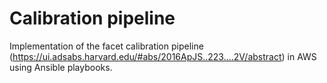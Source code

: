 Calibration pipeline
====================

Implementation of the facet calibration pipeline (https://ui.adsabs.harvard.edu/#abs/2016ApJS..223....2V/abstract) in AWS using Ansible playbooks.


